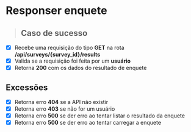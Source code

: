 # Responser enquete

> ## Caso de sucesso

- [x] Recebe uma requisição do tipo **GET** na rota **/api/surveys/{survey_id}/results**
- [x] Valida se a requisição foi feita por um **usuário**
- [x] Retorna **200** com os dados do resultado de enquete
## Excessões

- [x] Retorna erro **404** se a API não existir
- [x] Retorna erro **403** se não for um usuário
- [x] Retorna erro **500** se der erro ao tentar listar o resultado da enquete
- [x] Retorna erro **500** se der erro ao tentar carregar a enquete
